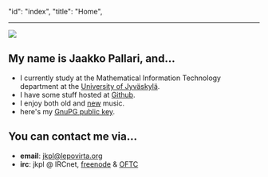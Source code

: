 "id": "index",
"title": "Home",

---
<img class="avatar" src="img/jkpl.png">

## My name is Jaakko Pallari, and...

* I currently study at the Mathematical Information Technology department at
  the [University of Jyväskylä][jyu].
* I have some stuff hosted at [Github][].
* I enjoy both old and [new][sndcld] music.
* here's my [GnuPG public key][gpgkey].

## You can contact me via...

* **email**: <jkpl@lepovirta.org>
* **irc**: jkpl @ IRCnet, [freenode][] & [OFTC][]

[jyu]: https://www.jyu.fi/
[sndcld]: http://soundcloud.com/jkpl/following
[github]: http://github.com/jkpl
[gpgkey]: files/pub-gpg.key
[freenode]: http://freenode.net/
[OFTC]: http://www.oftc.net/oftc/
